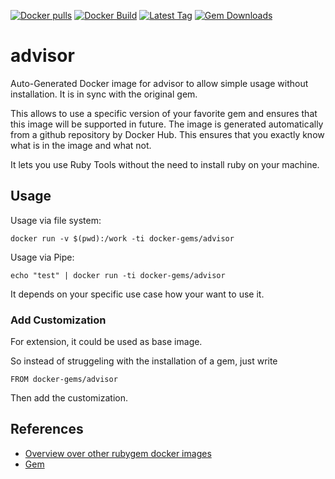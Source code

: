 [![Docker pulls](https://img.shields.io/docker/pulls/rubygem/advisor.svg)](https://hub.docker.com/r/rubygem/advisor/)
[![Docker Build](https://img.shields.io/docker/automated/rubygem/advisor.svg)](https://hub.docker.com/r/rubygem/advisor/)
[![Latest Tag](https://img.shields.io/github/tag/docker-rubygem/advisor.svg)](https://hub.docker.com/r/rubygem/advisor/)
[![Gem Downloads](https://img.shields.io/gem/dt/advisor.svg)](https://rubygems.org/gems/advisor/)
# advisor

Auto-Generated Docker image for advisor to allow simple usage without installation.
It is in sync with the original gem.

This allows to use a specific version of your favorite gem and ensures that this image will be supported in future.
The image is generated automatically from a github repository by Docker Hub.
This ensures that you exactly know what is in the image and what not.

It lets you use Ruby Tools without the need to install ruby on your machine.

## Usage

Usage via file system:

`docker run -v $(pwd):/work -ti docker-gems/advisor`

Usage via Pipe:

`echo "test" | docker run -ti docker-gems/advisor`

It depends on your specific use case how your want to use it.

### Add Customization

For extension, it could be used as base image.

So instead of struggeling with the installation of a gem, just write

`FROM docker-gems/advisor`

Then add the customization.

## References

 - [Overview over other rubygem docker images](https://github.com/thinkbot/docker-rubygem)
 - [Gem](https://rubygems.org/gems/advisor/)

